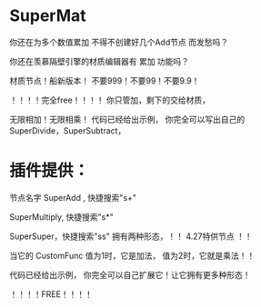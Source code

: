 # SuperMat
你还在为多个数值累加 不得不创建好几个Add节点 而发愁吗？

你还在羡慕隔壁引擎的材质编辑器有 累加 功能吗？

材质节点！船新版本！ 不要999！不要99！不要9.9！

！！！！完全free！！！！
你只管加，剩下的交给材质， 

无限相加！无限相乘！ 代码已经给出示例， 你完全可以写出自己的 SuperDivide，SuperSubtract， 


# 插件提供：
节点名字 SuperAdd , 快捷搜索"s+"

SuperMultiply, 快捷搜索"s*"

SuperSuper，快捷搜索"ss" 拥有两种形态，！！ 4.27特供节点 ！！

当它的 CustomFunc 值为1时，它是加法， 值为2时，它就是乘法！！

代码已经给出示例， 你完全可以自己扩展它！让它拥有更多种形态！

！！！！FREE！！！！
